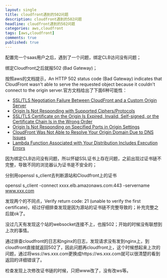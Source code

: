 ```yaml
---
layout: single
title: cloudfront遇到的502问题
description: cloudfront遇到的502问题
headline: cloudfront遇到的502问题
categories: aws,cloudfront
tags: [aws,cloudfront]
comments: true
published: true
---
```



配置完一个saas用户之后，遇到了一个问题，绑定CLB访问没有问题；

绑定Cloudfront之后就报502 (Bad Gateway)；

按照aws的文档提示，An HTTP 502 status code (Bad Gateway) indicates that CloudFront wasn't able to serve the requested object because it couldn't connect to the origin server.官方文档给出了下面6种可能性：

- [SSL/TLS Negotiation Failure Between CloudFront and a Custom Origin Server](https://docs.aws.amazon.com/AmazonCloudFront/latest/DeveloperGuide/http-502-bad-gateway.html#ssl-negotitation-failure)
- [Origin Is Not Responding with Supported Ciphers/Protocols](https://docs.aws.amazon.com/AmazonCloudFront/latest/DeveloperGuide/http-502-bad-gateway.html#origin-not-responding-with-supported-ciphers-protocols)
- [SSL/TLS Certificate on the Origin Is Expired, Invalid, Self-signed, or the Certificate Chain Is in the Wrong Order](https://docs.aws.amazon.com/AmazonCloudFront/latest/DeveloperGuide/http-502-bad-gateway.html#ssl-certificate-expired)
- [Origin Is Not Responding on Specified Ports in Origin Settings](https://docs.aws.amazon.com/AmazonCloudFront/latest/DeveloperGuide/http-502-bad-gateway.html#origin-not-responding-on-specified-ports)
- [CloudFront Was Not Able to Resolve Your Origin Domain Due to DNS Issues](https://docs.aws.amazon.com/AmazonCloudFront/latest/DeveloperGuide/http-502-bad-gateway.html#http-502-service-unavailable-origin-domain-dns-issues)
- [Lambda Function Associated with Your Distribution Includes Execution Errors](https://docs.aws.amazon.com/AmazonCloudFront/latest/DeveloperGuide/http-502-bad-gateway.html#http-502-bad-gateway-lambda-function-invalid)

因为绑定CLB访问没有问题，所以怀疑SSL证书上存在问题，之前出现过证书链不完整，导致不同的浏览器认为证书是不安全的；

分别用openssl s_client去判断源站和Cloudfront上的证书

openssl s_client -connect xxxx.elb.amazonaws.com:443 -servername www.xxx.com

发现两个的不同点，Verify return code: 21 (unable to verify the first certificate)，经过仔细排查发现是因为源站的证书链不完整导致的；补充完整之后就ok了。



没过几天有发现这个站的websocket连接不上，也报502；开始的时候没有联想到上次的事情。

通过排查cloudfront的日志和nginx的日志，发现请求没有发到nginx上，到cloudfront直接就返回502了，因此问题再cloudfront上，这个时候想起来上次的问题，通过将wss://ws.xxx.com更换成https://ws.xxx.com就可以很清楚的看到返回的详细错误了。

检查发现上次修改证书链的时候，只把www改了，没有改ws等。

